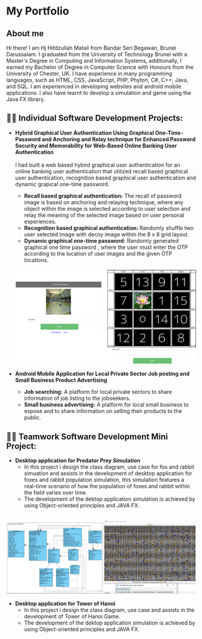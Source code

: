 <h1>My Portfolio</h1>
<h2>About me</h2>
Hi there! I am Hj Hifdzullah Matali from Bandar Seri Begawan, Brunei Darussalam. I graduated from the University of Technology Brunei with a Master's Degree in Computing and Information Systems, additionally, I earned my Bachelor of Degree in Computer Science with Honours from the University of Chester, UK. I have experience in many programming languages, such as HTML, CSS, JavaScript, PHP, Phyton, C#, C++, Java, and SQL. I am experienced in developing websites and android mobile applications. I also have learnt to develop a simulation and game using the Java FX library. 

<h2>👨‍💻 Individual Software Development Projects:</h2>

- <b>Hybrid Graphical User Authentication Using Graphical One-Time-Password and Anchoring and Relay technique for Enhanced Password Security and Memorability for Web-Based Online Banking User Authentication</b><br>
 <br>I had built a web based hybird graphical user authentication for an online banking user authentication that utilized recall based graphical user authentication, recognition based graphical user authentication and dynamic grapical one-time password.
  - <strong>Recall based graphical authentication:</strong> The recall of password image is based on anchoring and relaying technique, where any object within the image is selected according to user selection and relay the meaning of the selected image based on user personal experiences.
  - <strong>Recognition based graphical authentication:</strong> Randomly shuffle two user selected image with decoy image within the 8 x 8 grid layout.
   - <strong>Dynamic graphical one-time password:</strong> Randomly generated graphical one time password , where the user must enter the OTP according to the location of user images and the given OTP locations. 
  <br>
   <img src ="img/GOTP_.png"/>
   
- <b>Android Mobile Application for Local Private Sector Job posting and Small Business Product Advertising</b>
  - <strong>Job searching:</strong> A platform for local private sectors to share information of job listing to the jobseekers.
  - <strong>Small business advertising:</strong> A platform for local small business to expose and to share information on selling their products to the public. 
 
   
<h2>👨‍💻 Teamwork Software Development Mini Project:</h2>

- <b>Desktop application for Predator Prey Simulation</b>
  - In this project i design the class diagram, use case for fox and rabbit simuation and assists in the development of desktop application for foxes and rabbit population simulation, this simulation features a real-time scenario of how the population of foxes and rabbit within the field varies over time. 
  - The development of the dektop application simulation is achieved by using Object-oriented principles and JAVA FX.
 <br>
     <img src ="img/Predator_prey.png"/>
     
 - <b>Desktop application for Tower of Hanoi</b>   
   - In this project i design the class diagram, use case and assists in the development of Tower of Hanoi Game.
   - The development of the dektop application simulation is achieved by using Object-oriented principles and JAVA FX.
 
     
   

